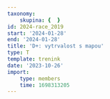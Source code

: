 ```yaml
---
taxonomy:
    skupina: {  }
id: 2024-race_2019
start: '2024-01-28'
end: '2024-01-28'
title: 'D+: vytrvalost s mapou'
type: T
template: trenink
date: '2023-10-26'
import:
    type: members
    time: 1698313205
---
```


